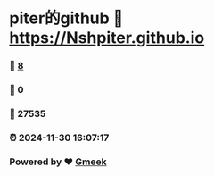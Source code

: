 # piter的github :link: https://Nshpiter.github.io 
### :page_facing_up: [8](https://Nshpiter.github.io/tag.html) 
### :speech_balloon: 0 
### :hibiscus: 27535 
### :alarm_clock: 2024-11-30 16:07:17 
### Powered by :heart: [Gmeek](https://github.com/Meekdai/Gmeek)
